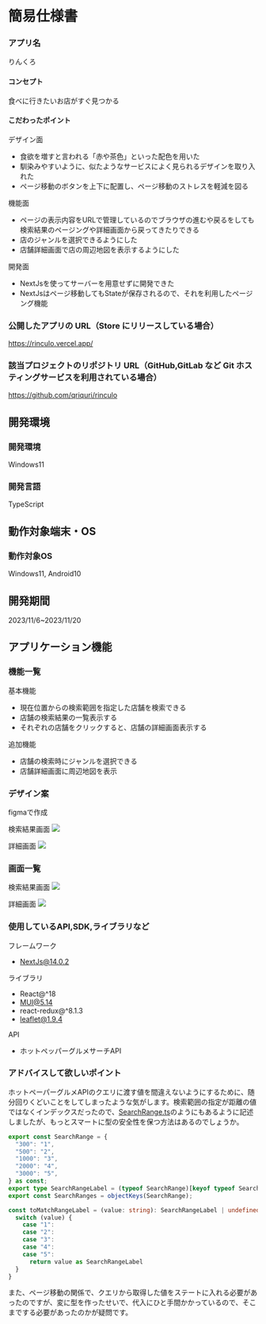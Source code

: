 # 簡易仕様書

### アプリ名
りんくろ

#### コンセプト
食べに行きたいお店がすぐ見つかる

#### こだわったポイント
デザイン面
* 食欲を増すと言われる「赤や茶色」といった配色を用いた
* 馴染みやすいように、似たようなサービスによく見られるデザインを取り入れた
* ページ移動のボタンを上下に配置し、ページ移動のストレスを軽減を図る

機能面
* ページの表示内容をURLで管理しているのでブラウザの進むや戻るをしても検索結果のページングや詳細画面から戻ってきたりできる
* 店のジャンルを選択できるようにした
* 店舗詳細画面で店の周辺地図を表示するようにした

開発面
* NextJsを使ってサーバーを用意せずに開発できた
* NextJsはページ移動してもStateが保存されるので、それを利用したページング機能

### 公開したアプリの URL（Store にリリースしている場合）
https://rinculo.vercel.app/

### 該当プロジェクトのリポジトリ URL（GitHub,GitLab など Git ホスティングサービスを利用されている場合）
https://github.com/qriquri/rinculo

## 開発環境
### 開発環境
Windows11

### 開発言語
TypeScript

## 動作対象端末・OS
### 動作対象OS
Windows11, Android10

## 開発期間
2023/11/6~2023/11/20

## アプリケーション機能
### 機能一覧
基本機能
* 現在位置からの検索範囲を指定した店舗を検索できる
* 店舗の検索結果の一覧表示する
* それぞれの店舗をクリックすると、店舗の詳細画面表示する

追加機能
* 店舗の検索時にジャンルを選択できる
* 店舗詳細画面に周辺地図を表示

### デザイン案
figmaで作成

検索結果画面
![](<./imgs/デザイン案_iPhone SE - 1.png>)

詳細画面
![](<./imgs/デザイン案_iPhone SE - 2.png>)

### 画面一覧
検索結果画面
![](<./imgs/home.png>)

詳細画面
![](<./imgs/detail.png>)


### 使用しているAPI,SDK,ライブラリなど
フレームワーク
* NextJs@14.0.2

ライブラリ
* React@^18
* MUI@5.14
* react-redux@^8.1.3
* leaflet@1.9.4

API
* ホットペッパーグルメサーチAPI

### アドバイスして欲しいポイント
ホットペーパーグルメAPIのクエリに渡す値を間違えないようにするために、随分回りくどいことをしてしまったような気がします。検索範囲の指定が距離の値ではなくインデックスだったので、[SearchRange.ts](../client/src/entities/SearchRange.ts)のようにもあるように記述しましたが、もっとスマートに型の安全性を保つ方法はあるのでしょうか。
``` ts
export const SearchRange = {
  "300": "1",
  "500": "2",
  "1000": "3",
  "2000": "4",
  "3000": "5",
} as const;
export type SearchRangeLabel = (typeof SearchRange)[keyof typeof SearchRange];
export const SearchRanges = objectKeys(SearchRange);

const toMatchRangeLabel = (value: string): SearchRangeLabel | undefined => {
  switch (value) {
    case "1":
    case "2":
    case "3":
    case "4":
    case "5":
      return value as SearchRangeLabel
  }
}
```

また、ページ移動の関係で、クエリから取得した値をステートに入れる必要があったのですが、変に型を作ったせいで、代入にひと手間かかっているので、そこまでする必要があったのかが疑問です。
